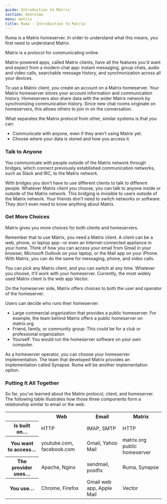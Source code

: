 ```yaml
---
guide: Introduction to Matrix
section: Overview
menu: matrix
title: Ruma - Introduction to Matrix
---
```


Ruma is a Matrix homeserver.
In order to understand what this means, you first need to understand Matrix.

Matrix is a protocol for communicating online.

Matrix-powered apps, called Matrix clients, have all the features you'd want and expect from a modern chat app: instant messaging, group chats, audio and video calls, searchable message history, and synchronization across all your devices.

To use a Matrix client, you create an account on a Matrix homeserver.
Your Matrix homeserver stores your account information and communication history.
Homeservers also share data with the wider Matrix network by synchronizing communication history.
Since new chat rooms originate on homeservers, this allows others to join in on the conversation.

What separates the Matrix protocol from other, similar systems is that you can:

* Communicate with anyone, even if they aren't using Matrix yet.
* Choose where your data is stored and how you access it.

### Talk to Anyone

You communicate with people outside of the Matrix network through bridges, which connect previously established communication networks, such as Slack and IRC, to the Matrix network.

With bridges you don't have to use different clients to talk to different people.
Whatever Matrix client you choose, you can talk to anyone inside or outside of the Matrix network.
This bridging is invisible to users outside of the Matrix network. Your friends don't need to switch networks or software.
They don't even need to know anything about Matrix.

### Get More Choices

Matrix gives you more choices for both clients and homeservers.

Remember that to use Matrix, you need a Matrix client.
A client can be a web, phone, or laptop app--or even an Internet-connected appliance in your home.
Think of how you can access your email from Gmail in your browser, Microsoft Outlook on your laptop, or the Mail app on your iPhone.
With Matrix, you can do the same for messaging, phone, and video calls.

You can pick any Matrix client, and you can switch at any time.
Whatever you choose, it'll work with your homeserver.
Currently, the most widely used Matrix client is the web app Vector.

On the homeserver side, Matrix offers choices to both the user and operator of the homeserver.

Users can decide who runs their homeserver:

* Large commercial organization that provides a public homeserver: For example, the team behind Matrix offers a public homeserver on matrix.org.
* Friend, family, or community group: This could be for a club or professional organization
* Yourself: You would run the homeserver software on your own computer.

As a homeserver operator, you can choose your homeserver implementation.
The team that developed Matrix provides an implementation called Synapse.
Ruma will be another implementation option.

### Putting It All Together

So far, you've learned about the Matrix protocol, client, and homeserver.
The following table illustrates how those three components form a relationship similar to email or the web.

<div class="table-responsive">
  <table class="table table-bordered">
    <tr>
      <th></th>
      <th>Web</th>
      <th>Email</th>
      <th>Matrix</th>
    </tr>
    <tr>
      <th>Is built on…</th>
      <td>HTTP</td>
      <td>IMAP, SMTP</td>
      <td>HTTP</td>
    </tr>
    <tr>
      <th>You want to access…</th>
      <td>youtube.com, facebook.com</td>
      <td>Gmail, Yahoo Mail</td>
      <td>matrix.org public homeserver</td>
    </tr>
    <tr>
      <th>The provider uses…</th>
      <td>Apache, Nginx</td>
      <td>sendmail, postfix</td>
      <td>Ruma, Synapse</td>
    </tr>
    <tr>
      <th>You use…</th>
      <td>Chrome, Firefox</td>
      <td>Gmail web app, Apple Mail</td>
      <td>Vector</td>
    </tr>
  </table>
</div>
